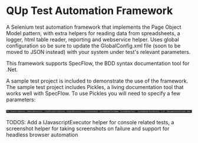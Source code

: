 # QUp Test Automation Framework
A Selenium test automation framework that implements the Page Object Model pattern, with extra helpers for reading data from spreadsheets, a logger, html table reader, reporting and webservice helper. Uses global configuration so be sure to update the GlobalConfig.xml file (soon to be moved to JSON instead) with your system under test's relevant parameters.

This framework supports SpecFlow, the BDD syntax documentation tool for .Net. 

A sample test project is included to demonstrate the use of the framework. The sample test project includes Pickles, a living documentation tool that works well with SpecFlow. To use Pickles you will need to specify a few parameters:

![alt tag](https://github.com/jcopperman/QUpAutomationFramework/blob/master/TestProject/Screenshots/Pickles.PNG?raw=true)

TODOS:
Add a IJavascriptExecutor helper for console related tests, a screenshot helper for taking screenshots on failure
and support for headless browser automation
